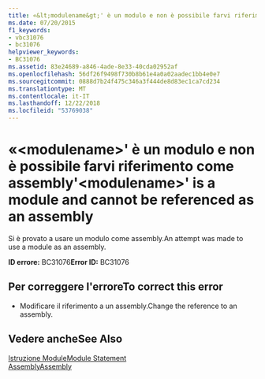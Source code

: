 ```yaml
---
title: «&lt;modulename&gt;' è un modulo e non è possibile farvi riferimento come assembly
ms.date: 07/20/2015
f1_keywords:
- vbc31076
- bc31076
helpviewer_keywords:
- BC31076
ms.assetid: 83e24689-a846-4ade-8e33-40cda02952af
ms.openlocfilehash: 56df26f9498f730b8b61e4a0a02aadec1bb4e0e7
ms.sourcegitcommit: 0888d7b24f475c346a3f444de8d83ec1ca7cd234
ms.translationtype: MT
ms.contentlocale: it-IT
ms.lasthandoff: 12/22/2018
ms.locfileid: "53769038"
---
```

# <a name="ltmodulenamegt-is-a-module-and-cannot-be-referenced-as-an-assembly"></a><span data-ttu-id="984ab-102">«&lt;modulename&gt;' è un modulo e non è possibile farvi riferimento come assembly</span><span class="sxs-lookup"><span data-stu-id="984ab-102">'&lt;modulename&gt;' is a module and cannot be referenced as an assembly</span></span>
<span data-ttu-id="984ab-103">Si è provato a usare un modulo come assembly.</span><span class="sxs-lookup"><span data-stu-id="984ab-103">An attempt was made to use a module as an assembly.</span></span>  
  
 <span data-ttu-id="984ab-104">**ID errore:** BC31076</span><span class="sxs-lookup"><span data-stu-id="984ab-104">**Error ID:** BC31076</span></span>  
  
## <a name="to-correct-this-error"></a><span data-ttu-id="984ab-105">Per correggere l'errore</span><span class="sxs-lookup"><span data-stu-id="984ab-105">To correct this error</span></span>  
  
-   <span data-ttu-id="984ab-106">Modificare il riferimento a un assembly.</span><span class="sxs-lookup"><span data-stu-id="984ab-106">Change the reference to an assembly.</span></span>  
  
## <a name="see-also"></a><span data-ttu-id="984ab-107">Vedere anche</span><span class="sxs-lookup"><span data-stu-id="984ab-107">See Also</span></span>  
 [<span data-ttu-id="984ab-108">Istruzione Module</span><span class="sxs-lookup"><span data-stu-id="984ab-108">Module Statement</span></span>](../../visual-basic/language-reference/statements/module-statement.md)  
 [<span data-ttu-id="984ab-109">Assembly</span><span class="sxs-lookup"><span data-stu-id="984ab-109">Assembly</span></span>](../../visual-basic/language-reference/modifiers/assembly.md)
